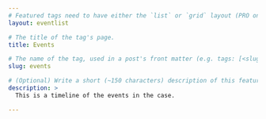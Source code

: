 ```yaml
---
# Featured tags need to have either the `list` or `grid` layout (PRO only).
layout: eventlist

# The title of the tag's page.
title: Events

# The name of the tag, used in a post's front matter (e.g. tags: [<slug>]).
slug: events

# (Optional) Write a short (~150 characters) description of this featured tag.
description: >
  This is a timeline of the events in the case.

---
```

